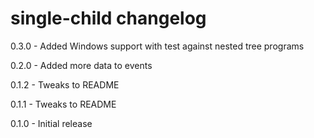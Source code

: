 # single-child changelog
0.3.0 - Added Windows support with test against nested tree programs

0.2.0 - Added more data to events

0.1.2 - Tweaks to README

0.1.1 - Tweaks to README

0.1.0 - Initial release
